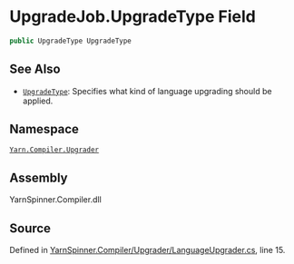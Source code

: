 <!-- This file was generated by a tool. Do not edit this file by hand. -->

# UpgradeJob.UpgradeType Field


```csharp
public UpgradeType UpgradeType
```



## See Also
* [`UpgradeType`](/api/csharp/yarn.compiler.upgrader/upgradetype.md): 
Specifies what kind of language upgrading should be applied.

## Namespace
[`Yarn.Compiler.Upgrader`](/api/csharp/yarn.compiler.upgrader/README.md)

## Assembly
YarnSpinner.Compiler.dll

## Source
Defined in [YarnSpinner.Compiler/Upgrader/LanguageUpgrader.cs](https://github.com/YarnSpinnerTool/YarnSpinner//blob/develop/YarnSpinner.Compiler/Upgrader/LanguageUpgrader.cs#L15), line 15.
